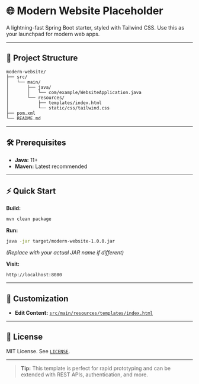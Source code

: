 # 🌐 Modern Website Placeholder

A lightning-fast Spring Boot starter, styled with Tailwind CSS. Use this as your launchpad for modern web apps.

---

## 🚀 Project Structure

```plaintext
modern-website/
├── src/
│   └── main/
│       ├── java/
│       │   └── com/example/WebsiteApplication.java
│       └── resources/
│           ├── templates/index.html
│           └── static/css/tailwind.css
├── pom.xml
└── README.md
```

---

## 🛠 Prerequisites

- **Java:** 11+
- **Maven:** Latest recommended

---

## ⚡️ Quick Start

**Build:**
```sh
mvn clean package
```

**Run:**
```sh
java -jar target/modern-website-1.0.0.jar
```
*(Replace with your actual JAR name if different)*

**Visit:**
```
http://localhost:8080
```

---

## 🎨 Customization

- **Edit Content:** [`src/main/resources/templates/index.html`](src/main/resources/templates/index.html)


---

## 📝 License

MIT License. See [`LICENSE`](../LICENSE).


---

> **Tip:** This template is perfect for rapid prototyping and can be extended with REST APIs, authentication, and more.